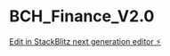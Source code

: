 # BCH_Finance_V2.0

[Edit in StackBlitz next generation editor ⚡️](https://stackblitz.com/~/github.com/Gypsyp2025/BCH_Finance_V2.0)